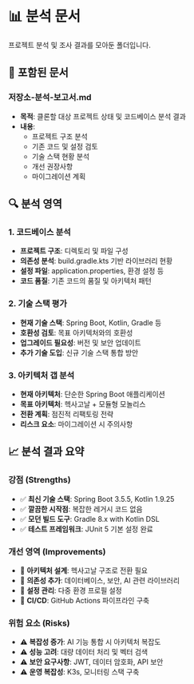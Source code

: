 # 📊 분석 문서

프로젝트 분석 및 조사 결과를 모아둔 폴더입니다.

## 📁 포함된 문서

### 저장소-분석-보고서.md
- **목적**: 클론할 대상 프로젝트 상태 및 코드베이스 분석 결과
- **내용**:
  - 프로젝트 구조 분석
  - 기존 코드 및 설정 검토
  - 기술 스택 현황 분석
  - 개선 권장사항
  - 마이그레이션 계획

## 🔍 분석 영역

### 1. 코드베이스 분석
- **프로젝트 구조**: 디렉토리 및 파일 구성
- **의존성 분석**: build.gradle.kts 기반 라이브러리 현황
- **설정 파일**: application.properties, 환경 설정 등
- **코드 품질**: 기존 코드의 품질 및 아키텍처 패턴

### 2. 기술 스택 평가
- **현재 기술 스택**: Spring Boot, Kotlin, Gradle 등
- **호환성 검토**: 목표 아키텍처와의 호환성
- **업그레이드 필요성**: 버전 및 보안 업데이트
- **추가 기술 도입**: 신규 기술 스택 통합 방안

### 3. 아키텍처 갭 분석
- **현재 아키텍처**: 단순한 Spring Boot 애플리케이션
- **목표 아키텍처**: 헥사고날 + 모듈형 모놀리스
- **전환 계획**: 점진적 리팩토링 전략
- **리스크 요소**: 마이그레이션 시 주의사항

## 📈 분석 결과 요약

### 강점 (Strengths)
- ✅ **최신 기술 스택**: Spring Boot 3.5.5, Kotlin 1.9.25
- ✅ **깔끔한 시작점**: 복잡한 레거시 코드 없음  
- ✅ **모던 빌드 도구**: Gradle 8.x with Kotlin DSL
- ✅ **테스트 프레임워크**: JUnit 5 기본 설정 완료

### 개선 영역 (Improvements)
- 🔄 **아키텍처 설계**: 헥사고날 구조로 전환 필요
- 🔄 **의존성 추가**: 데이터베이스, 보안, AI 관련 라이브러리
- 🔄 **설정 관리**: 다중 환경 프로필 설정
- 🔄 **CI/CD**: GitHub Actions 파이프라인 구축

### 위험 요소 (Risks)
- ⚠️ **복잡성 증가**: AI 기능 통합 시 아키텍처 복잡도
- ⚠️ **성능 고려**: 대량 데이터 처리 및 벡터 검색
- ⚠️ **보안 요구사항**: JWT, 데이터 암호화, API 보안
- ⚠️ **운영 복잡성**: K3s, 모니터링 스택 구축
